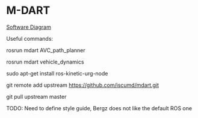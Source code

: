 # M-DART

[Software Diagram](https://www.draw.io/?state=%7B"ids":%5B"1baedZCdRMubKkNbw4RqnQqFeQgDtPncD"%5D,"action":"open","userId":"112644069261546685875"%7D "Magnus Software Diagram")

Useful commands:

rosrun mdart AVC_path_planner

rosrun mdart vehicle_dynamics


sudo apt-get install ros-kinetic-urg-node

git remote add upstream https://github.com/iscumd/mdart.git

git pull upstream master

TODO: Need to define style guide, Bergz does not like the default ROS one
